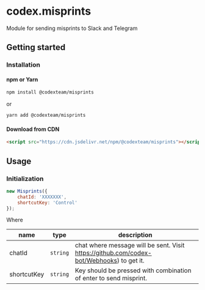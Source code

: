 # codex.misprints
Module for sending misprints to Slack and Telegram

## Getting started

### Installation

#### npm or Yarn

```bash
npm install @codexteam/misprints
```

or

```bash
yarn add @codexteam/misprints
```

#### Download from CDN

```html
<script src="https://cdn.jsdelivr.net/npm/@codexteam/misprints"></script>
```

## Usage

### Initialization
```javascript
new Misprints({
    chatId: 'XXXXXXX',
    shortcutKey: 'Control'
});
```

Where

| name        | type      | description                                                                              |
|-------------|-----------|------------------------------------------------------------------------------------------|
| chatId      | `string`  | chat where message will be sent. Visit https://github.com/codex-bot/Webhooks) to get it. |
| shortcutKey | `string`  | Key should be pressed with combination of enter to send misprint.                        |